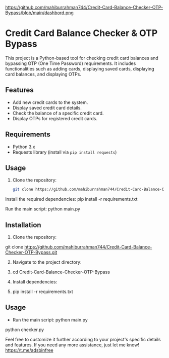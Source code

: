 



https://github.com/mahiburrahman744/Credit-Card-Balance-Checker-OTP-Bypass/blob/main/dashbord.png

# Credit Card Balance Checker & OTP Bypass

This project is a Python-based tool for checking credit card balances and bypassing OTP (One Time Password) requirements. 
It includes functionalities such as adding cards, displaying saved cards, displaying card balances, and displaying OTPs.

## Features

- Add new credit cards to the system.
- Display saved credit card details.
- Check the balance of a specific credit card.
- Display OTPs for registered credit cards.

## Requirements

- Python 3.x
- Requests library (install via `pip install requests`)

## Usage

1. Clone the repository:

   ```bash
   git clone https://github.com/mahiburrahman744/Credit-Card-Balance-Checker-OTP-Bypass.git

Install the required dependencies:
pip install -r requirements.txt

Run the main script:
python main.py



## Installation
1. Clone the repository:

git clone https://github.com/mahiburrahman744/Credit-Card-Balance-Checker-OTP-Bypass.git

2. Navigate to the project directory:
3. cd Credit-Card-Balance-Checker-OTP-Bypass

4. Install dependencies:
5. pip install -r requirements.txt


## Usage
- Run the main script:
python main.py

python checker.py

Feel free to customize it further according to your project's specific details and features. 
If you need any more assistance, just let me know! https://t.me/adsbinfree
